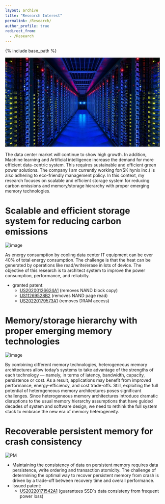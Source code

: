 ```yaml
---
layout: archive
title: "Research Interest"
permalink: /Research/
author_profile: true
redirect_from:
  - /Research
---
```



{% include base_path %}

![datacenter_img](/images/datacenter.jpg)

The data center market will continue to show high growth. In addition, Machine learning and Artificial intelligence increase the demand for more efficient data-centric system. This requires sustainable and efficient green power solutions. The company I am currently working for(SK hynix inc.) is also adhering to eco-friendly management policy. In this context, my research focuses on scalable and efficient storage system for reducing carbon emissions and memory/storage hierarchy with proper emerging memory technologies.


Scalable and efficient storage system for reducing carbon emissions
======
![image](https://user-images.githubusercontent.com/25541665/182410047-d0561e4f-c4d7-41d7-9788-9e27fd37525d.png)

As energy consumption by cooling data center IT equipment can be over 40% of total energy consumption. The challenge is that the heat can be generated by operations like read/write/erase in lots of device. The objective of this research is to architect system to improve the power consumption, performance, and reliabilty. 
  
* granted patent:
  * [US20200126624A1](https://patents.google.com/patent/US20200126624A1)    (removes NAND block copy)
  * [US11269528B2](https://patents.google.com/patent/US11269528B2) (removes NAND page read)
  * [US20220179573A1](https://patents.google.com/patent/US20220179573A1) (removes DRAM access) 
  
Memory/storage hierarchy with proper emerging memory technologies
======
![image](https://user-images.githubusercontent.com/25541665/182406062-22a6faef-93f4-42a5-81c8-38fbc6468e76.png)

By combining different memory technologies, heterogeneous memory architectures allow today’s systems to take advantage of the strengths of each technology — namely, in terms of latency, bandwidth, capacity, persistence or cost. As a result, applications may benefit from improved performance, energy-efficiency, and cost trade-offs.
Still, exploiting the full potential of heterogeneous memory architectures poses significant challenges. Since heterogeneous memory architectures introduce dramatic disruptions to the usual memory hierarchy assumptions that have guided decades of system and software design, we need to rethink the full system stack to embrace the new era of memory heterogeneity. 

Recoverable persistent memory for crash consistency
======

![PM](https://user-images.githubusercontent.com/25541665/182413294-a7f7326f-0f73-4178-8d24-a01564dd79b0.png)

  * Maintaining the consistency of data on persistent memory requires data persistence, write ordering and transaction atomicity. The challenge of determining the optimal way to recover persistent memory from crash is driven by a trade-off between recovery time and overall performance.
  * Issued patent:
    * [US20220171542A1](https://patents.google.com/patent/US20220171542A1) (guarantees SSD`s data consisteny from frequent power loss)
 

